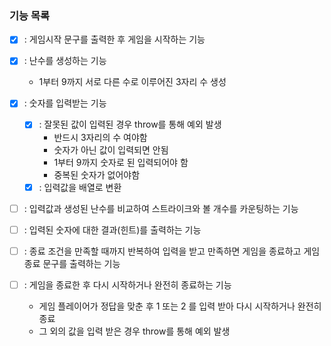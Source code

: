 
### 기능 목록


- [x] : 게임시작 문구를 출력한 후 게임을 시작하는 기능

- [x] : 난수를 생성하는 기능
  - 1부터 9까지 서로 다른 수로 이루어진 3자리 수 생성

- [x] : 숫자를 입력받는 기능
  - [x] : 잘못된 값이 입력된 경우 throw를 통해 예외 발생
    - 반드시 3자리의 수 여야함
    - 숫자가 아닌 값이 입력되면 안됨
    - 1부터 9까지 숫자로 된 입력되어야 함
    - 중복된 숫자가 없어야함
  - [x] : 입력값을 배열로 변환

- [ ] : 입력값과 생성된 난수를 비교하여 스트라이크와 볼 개수를 카운팅하는 기능

- [ ] : 입력된 숫자에 대한 결과(힌트)를 출력하는 기능

- [ ] : 종료 조건을 만족할 때까지 반복하여 입력을 받고 만족하면 게임을 종료하고 게임 종료 문구를 출력하는 기능

- [ ] : 게임을 종료한 후 다시 시작하거나 완전히 종료하는 기능
  - 게임 플레이어가 정답을 맞춘 후 1 또는 2 를 입력 받아 다시 시작하거나 완전히 종료
  - 그 외의 값을 입력 받은 경우 throw를 통해 예외 발생

